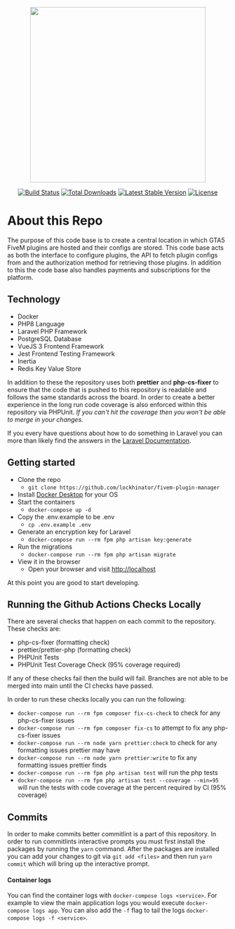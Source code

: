 <p align="center"><a href="https://laravel.com" target="_blank"><img src="https://raw.githubusercontent.com/laravel/art/master/logo-lockup/5%20SVG/2%20CMYK/1%20Full%20Color/laravel-logolockup-cmyk-red.svg" width="400"></a></p>

<p align="center">
<a href="https://travis-ci.org/laravel/framework"><img src="https://travis-ci.org/laravel/framework.svg" alt="Build Status"></a>
<a href="https://packagist.org/packages/laravel/framework"><img src="https://img.shields.io/packagist/dt/laravel/framework" alt="Total Downloads"></a>
<a href="https://packagist.org/packages/laravel/framework"><img src="https://img.shields.io/packagist/v/laravel/framework" alt="Latest Stable Version"></a>
<a href="https://packagist.org/packages/laravel/framework"><img src="https://img.shields.io/packagist/l/laravel/framework" alt="License"></a>
</p>

# About this Repo

The purpose of this code base is to create a central location in which GTA5 FiveM plugins are hosted and their configs are stored. This code base acts as both the interface to configure plugins, the API to fetch plugin configs from and the authorization method for retrieving those plugins. In addition to this the code base also handles payments and subscriptions for the platform.

## Technology

- Docker
- PHP8 Language
- Laravel PHP Framework
- PostgreSQL Database
- VueJS 3 Frontend Framework
- Jest Frontend Testing Framework
- Inertia
- Redis Key Value Store

In addition to these the repository uses both **prettier**  and **php-cs-fixer** to ensure that the code that is pushed to this repository is readable and follows the same standards across the board. In order to create a better experience in the long run code coverage is also enforced within this repository via PHPUnit. *If you can't hit the coverage then you won't be able to merge in your changes.*

If you every have questions about how to do something in Laravel you can more than likely find the answers in the [Laravel Documentation](https://laravel.com/docs).

## Getting started

- Clone the repo
  - `git clone https://github.com/lockhinator/fivem-plugin-manager`
- Install [Docker Desktop](https://www.docker.com/products/docker-desktop/) for your OS
- Start the containers
  - `docker-compose up -d`
- Copy the .env.example to be .env
  - `cp .env.example .env`
- Generate an encryption key for Laravel
  - `docker-compose run --rm fpm php artisan key:generate`
- Run the migrations
  - `docker-compose run --rm fpm php artisan migrate`
- View it in the browser
  - Open your browser and visit [http://localhost](http://localhost)

At this point you are good to start developing.

## Running the Github Actions Checks Locally

There are several checks that happen on each commit to the repository. These checks are:

- php-cs-fixer (formatting check)
- prettier/prettier-php (formatting check)
- PHPUnit Tests
- PHPUnit Test Coverage Check (95% coverage required)

If any of these checks fail then the build will fail. Branches are not able to be merged into main until the CI checks have passed.

In order to run these checks locally you can run the following:

- `docker-compose run --rm fpm composer fix-cs-check` to check for any php-cs-fixer issues
- `docker-compose run --rm fpm composer fix-cs` to attempt to fix any php-cs-fixer issues
- `docker-compose run --rm node yarn prettier:check` to check for any formatting issues prettier may have
- `docker-compose run --rm node yarn prettier:write` to fix any formatting issues prettier finds
- `docker-compose run --rm fpm php artisan test` will run the php tests
- `docker-compose run --rm fpm php artisan test --coverage --min=95` will run the tests with code coverage at the percent required by CI (95% coverage)

## Commits

In order to make commits better commitlint is a part of this repository. In order to run commitlints interactive prompts you must first install the packages by running the `yarn` command. After the packages are installed you can add your changes to git via `git add <files>` and then run `yarn commit` which will bring up the interactive prompt.

#### Container logs

You can find the container logs with `docker-compose logs <service>`. For example to view the main application logs you would execute `docker-compose logs app`. You can also add the `-f` flag to tail the logs `docker-compose logs -f <service>`.
